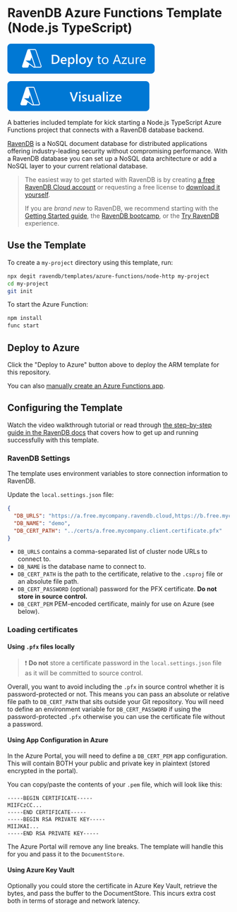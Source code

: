 # RavenDB Azure Functions Template (Node.js TypeScript)

[![Deploy to Azure](https://raw.githubusercontent.com/Azure/azure-quickstart-templates/master/1-CONTRIBUTION-GUIDE/images/deploytoazure.svg?sanitize=true)](https://portal.azure.com/#create/Microsoft.Template/uri/https%3A%2F%2Fraw.githubusercontent.com%2Fravendb%2Ftemplate-azure-functions-typescript%2Fmaster%2Fazuredeploy.json)

[![Visualize](https://raw.githubusercontent.com/Azure/azure-quickstart-templates/master/1-CONTRIBUTION-GUIDE/images/visualizebutton.svg?sanitize=true)](http://armviz.io/#/?load=https%3A%2F%2Fraw.githubusercontent.com%2Fravendb%2Ftemplate-azure-functions-typescript%2Fmaster%2Fazuredeploy.json)

A batteries included template for kick starting a Node.js TypeScript Azure Functions project that connects with a RavenDB database backend.

[RavenDB][cloud-signup] is a NoSQL document database for distributed applications offering industry-leading security without compromising performance. With a RavenDB database you can set up a NoSQL data architecture or add a NoSQL layer to your current relational database.

> The easiest way to get started with RavenDB is by creating [a free RavenDB Cloud account][cloud-signup] or requesting a free license to [download it yourself][download].
>
> If you are _brand new_ to RavenDB, we recommend starting with the [Getting Started guide][docs-get-started], the [RavenDB bootcamp][learn-bootcamp], or the [Try RavenDB][learn-demo] experience.

## Use the Template

To create a `my-project` directory using this template, run:

```sh
npx degit ravendb/templates/azure-functions/node-http my-project
cd my-project
git init
```

To start the Azure Function:

```sh
npm install
func start
```

## Deploy to Azure

Click the "Deploy to Azure" button above to deploy the ARM template for this repository.

You can also [manually create an Azure Functions app][az-func-deploy].

## Configuring the Template

Watch the video walkthrough tutorial or read through [the step-by-step guide in the RavenDB docs][docs-howto] that covers how to get up and running successfully with this template.

### RavenDB Settings

The template uses environment variables to store connection information to RavenDB.

Update the `local.settings.json` file:

```json
{
  "DB_URLS": "https://a.free.mycompany.ravendb.cloud,https://b.free.mycompany.ravendb.cloud",
  "DB_NAME": "demo",
  "DB_CERT_PATH": "../certs/a.free.mycompany.client.certificate.pfx"
}
```

- `DB_URLS` contains a comma-separated list of cluster node URLs to connect to.
- `DB_NAME` is the database name to connect to.
- `DB_CERT_PATH` is the path to the certificate, relative to the `.csproj` file or an absolute file path.
- `DB_CERT_PASSWORD` (optional) password for the PFX certificate. **Do not store in source control.**
- `DB_CERT_PEM` PEM-encoded certificate, mainly for use on Azure (see below).

### Loading certificates

#### Using `.pfx` files locally

> ❗ **Do not** store a certificate password in the `local.settings.json` file as it will be committed to source control.

Overall, you want to avoid including the `.pfx` in source control whether it is password-protected or not. This means you can pass an absolute or relative file path to `DB_CERT_PATH` that sits outside your Git repository. You will need to define an environment variable for `DB_CERT_PASSWORD` if using the password-protected `.pfx` otherwise you can use the certificate file without a password.

#### Using App Configuration in Azure

In the Azure Portal, you will need to define a `DB_CERT_PEM` app configuration. This will contain BOTH your public and private key in plaintext (stored encrypted in the portal).

You can copy/paste the contents of your `.pem` file, which will look like this:

```
-----BEGIN CERTIFICATE-----
MIIFCzCC...
-----END CERTIFICATE-----
-----BEGIN RSA PRIVATE KEY-----
MIIJKAI...
-----END RSA PRIVATE KEY-----
```

The Azure Portal will remove any line breaks. The template will handle this for you and pass it to the `DocumentStore`.

#### Using Azure Key Vault

Optionally you could store the certificate in Azure Key Vault, retrieve the bytes, and pass the buffer to the DocumentStore. This incurs extra cost both in terms of storage and network latency.

[cloud-signup]: https://cloud.ravendb.net?utm_source=github&utm_medium=web&utm_campaign=github_template_az_func_typescript&utm_content=cloud_signup
[download]: https://ravendb.net/download?utm_source=github&utm_medium=web&utm_campaign=github_template_az_func_typescript&utm_content=download
[docs-get-started]: https://ravendb.net/docs/article-page/nodejs/start/getting-started?utm_source=github&utm_medium=web&utm_campaign=github_template_az_func_typescript&utm_content=docs_get_started
[docs-create-db]: https://ravendb.net/docs/article-page/csharp/studio/database/create-new-database/general-flow?utm_source=github&utm_medium=web&utm_campaign=github_template_az_func_typescript&utm_content=docs_new_db
[learn-bootcamp]: https://ravendb.net/learn/bootcamp?utm_source=github&utm_medium=web&utm_campaign=github_template_az_func_typescript&utm_content=learn_bootcamp
[learn-demo]: https://demo.ravendb.net/?utm_source=github&utm_medium=web&utm_campaign=github_template_az_func_typescript&utm_content=learn_demo
[docs-howto]: https://ravendb.net/docs/article/nodejs/start/guides/azure-functions/overview?utm_source=github&utm_medium=web&utm_campaign=github_template_az_func_typescript&utm_content=docs_howto
[az-func-deploy]: https://learn.microsoft.com/en-us/azure/azure-functions/create-first-function-vs-code-csharp?tabs=in-process#deploy-the-project-to-azure
